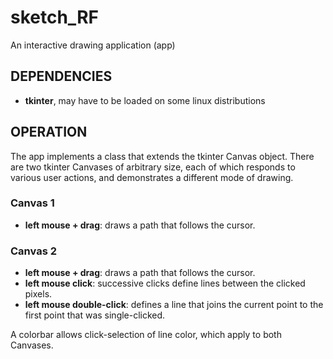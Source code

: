 # sketch_RF
An interactive drawing application (app)

## DEPENDENCIES
- **tkinter**, may have to be loaded on some linux distributions

## OPERATION
The app implements a class that extends the tkinter Canvas object. There
are two tkinter Canvases of arbitrary size, each of which responds to
various user actions, and demonstrates a different mode of drawing.

### Canvas 1
- **left mouse + drag**: draws a path that follows the cursor.

### Canvas 2
- **left mouse + drag**: draws a path that follows the cursor.
- **left mouse click**: successive clicks define lines between the clicked pixels.
- **left mouse double-click**: defines a line that joins the current point
  to the first point that was single-clicked.

A colorbar allows click-selection of line color, which apply to both Canvases.
